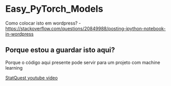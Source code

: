 # Easy_PyTorch_Models

Como colocar isto em wordpress? - https://stackoverflow.com/questions/20849988/posting-ipython-notebook-in-wordpress

## Porque estou a guardar isto aqui?

 Porque o código aqui presente pode servir para um projeto com machine learning

[StatQuest youtube video](https://www.youtube.com/watch?v=FHdlXe1bSe4)
